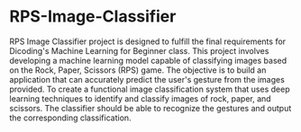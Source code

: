 # RPS-Image-Classifier
RPS Image Classifier project is designed to fulfill the final requirements for Dicoding's Machine Learning for Beginner class. This project involves developing a machine learning model capable of classifying images based on the Rock, Paper, Scissors (RPS) game. The objective is to build an application that can accurately predict the user's gesture from the images provided. To create a functional image classification system that uses deep learning techniques to identify and classify images of rock, paper, and scissors. The classifier should be able to recognize the gestures and output the corresponding classification.


